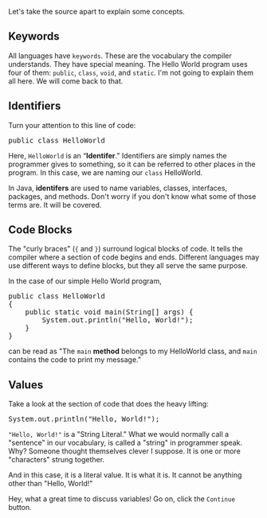 Let&apos;s take the source apart to explain some concepts.

## Keywords
All languages have `keywords`. These are the vocabulary the compiler understands. They have special meaning. The Hello World program uses four of them:
`public`, `class`, `void`, and `static`. I&apos;m not going to explain them all here. We will come back to that.

## Identifiers
Turn your attention to this line of code:
<pre class="file">
public class HelloWorld 
</pre>
Here, `HelloWorld` is an &ldquo;**Identifer**.&rdquo; Identifiers are simply names the programmer gives to something, so it can be referred to other places in the program. In this case, we are naming our `class` HelloWorld.

In Java, **identifers** are used to name variables, classes, interfaces, packages, and methods. Don&apos;t worry if you don&apos;t know what some of those terms are. It will be covered.

## Code Blocks
The &quot;curly braces&quot; (`{` and `}`) surround logical blocks of code. It tells the compiler where a section of code begins and ends. Different languages may use different ways to define blocks, but they all serve the same purpose.

In the case of our simple Hello World program,
<pre class="file">
public class HelloWorld
{
    public static void main(String[] args) {
        System.out.println("Hello, World!");
    }
}
</pre>
can be read as &quot;The `main` **method** belongs to my HelloWorld class, and `main` contains the code to print my message.&quot;

## Values
Take a look at the section of code that does the heavy lifting:
<pre class="file">
System.out.println("Hello, World!");
</pre>
`"Hello, World!"` is a &quot;String Literal.&quot; 
What we would normally call a &quot;sentence&quot; in our vocabulary, is called a &quot;string&quot; in programmer speak. 
Why? Someone thought themselves clever I suppose. It is one or more &quot;characters&quot; strung together.

And in this case, it is a literal value. It is what it is. It cannot be anything other than &quot;Hello, World!&quot;

Hey, what a great time to discuss variables! Go on, click the `Continue` button.